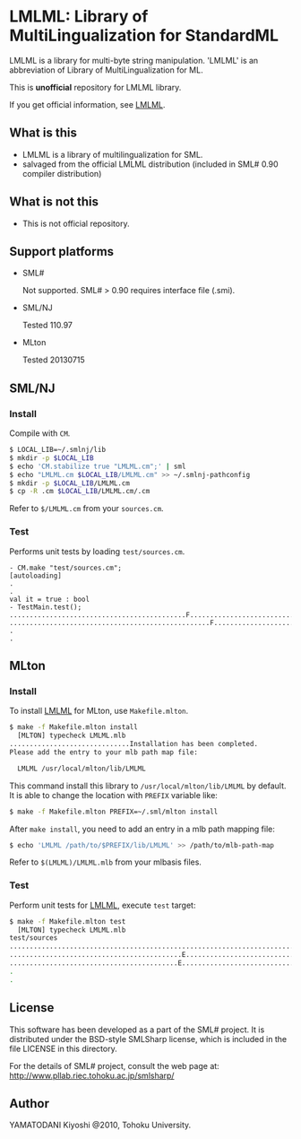 # LMLML: Library of MultiLingualization for StandardML

LMLML is a library for multi-byte string manipulation.
'LMLML' is an abbreviation of Library of MultiLingualization for ML.

This is **unofficial** repository for LMLML library.

If you get official information, see [LMLML].


## What is this

* LMLML is a library of multilingualization for SML.
* salvaged from the official LMLML distribution (included in SML# 0.90 compiler distribution)


## What is **not** this

* This is not official repository.


## Support platforms

* SML#

    Not supported.
    SML# > 0.90 requires interface file (.smi).

* SML/NJ

    Tested 110.97

* MLton

    Tested 20130715


## SML/NJ

### Install

Compile with `CM`.

```sh
$ LOCAL_LIB=~/.smlnj/lib
$ mkdir -p $LOCAL_LIB
$ echo 'CM.stabilize true "LMLML.cm";' | sml
$ echo "LMLML.cm $LOCAL_LIB/LMLML.cm" >> ~/.smlnj-pathconfig
$ mkdir -p $LOCAL_LIB/LMLML.cm
$ cp -R .cm $LOCAL_LIB/LMLML.cm/.cm
```

Refer to `$/LMLML.cm` from your `sources.cm`.


### Test

Performs unit tests by loading `test/sources.cm`.

```
- CM.make "test/sources.cm";
[autoloading]
.
.
val it = true : bool
- TestMain.test();
............................................F.............................F...F.F..............................
..................................................F.............................F...F.F........................
.
.
```


## MLton

### Install

To install [LMLML] for MLton, use `Makefile.mlton`.

```sh
$ make -f Makefile.mlton install
  [MLTON] typecheck LMLML.mlb
..............................Installation has been completed.
Please add the entry to your mlb path map file:

  LMLML /usr/local/mlton/lib/LMLML

```

This command install this library to `/usr/local/mlton/lib/LMLML` by default.
It is able to change the location with `PREFIX` variable like:

```sh
$ make -f Makefile.mlton PREFIX=~/.sml/mlton install
```

After `make install`, you need to add an entry in a mlb path mapping file:

```sh
$ echo 'LMLML /path/to/$PREFIX/lib/LMLML' >> /path/to/mlb-path-map
```

Refer to `$(LMLML)/LMLML.mlb` from your mlbasis files.


### Test

Perform unit tests for [LMLML], execute `test` target:

```sh
$ make -f Makefile.mlton test
  [MLTON] typecheck LMLML.mlb
test/sources
..........................................................................F.F..F......................................
...........................................E.............................F.F.EF.......................................
..........................................E.............................F.F.EF........................................
.
.
```


## License

This software has been developed as a part of the SML# project.
It is distributed under the BSD-style SMLSharp license, which is
included in the file LICENSE in this directory.

For the details of SML# project, consult the web page at:
http://www.pllab.riec.tohoku.ac.jp/smlsharp/

## Author

YAMATODANI Kiyoshi @2010, Tohoku University.


[LMLML]: http://www.pllab.riec.tohoku.ac.jp/smlsharp/ja/?Library%2FLMLML "LMLML"

